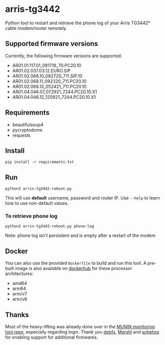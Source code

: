 # arris-tg3442

Python tool to restart and retrieve the phone log of your Arris TG3442* cable modem/router remotely.

## Supported firmware versions

Currently, the following firmware versions are supported:

* AR01.01.117.01_091718_70.PC20.10
* AR01.02.037.03.12.EURO.SIP
* AR01.02.068.10_082720_711.SIP.10
* AR01.02.068.11_092320_711.PC20.10
* AR01.02.068.13_052421_711.PC20.10
* AR01.04.046.07_072921_7244.PC20.10.X1
* AR01.04.046.12_120921_7244.PC20.10.X1

## Requirements

* beautifulsoup4
* pycryptodome
* requests

## Install

`pip install -r requirements.txt`

## Run

`python3 arris-tg3442-reboot.py`

This will use **default** username, password and router IP.
Use `--help` to learn how to use non-default values.

### To retrieve phone log

`python3 arris-tg3442-reboot.py phone-log`

Note: phone log isn't persistent and is empty after a restart of the modem

## Docker

You can also use the provided `Dockerfile` to build and run this tool. A pre-built image is also available on [dockerhub](https://hub.docker.com/r/floriang89/arris-tg3442-reboot/tags) for these processor architectures:

* amd64
* arm64
* arm/v7
* arm/v6

## Thanks

Most of the heavy-lifting was already done over in the [MUNIN monitoring tool repo](https://github.com/munin-monitoring/contrib/blob/master/plugins/router/arris-tg3442), especially regarding login.
Thank you [debfx](https://github.com/debfx), [Mershl](https://github.com/Mershl) and [schelmo](https://github.com/schelmo) for enabling support for additional firmwares.
